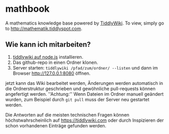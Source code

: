 # mathbook

A mathematics knowledge base powered by [TiddlyWiki](https://tiddlywiki.com). To view, simply go to http://mathematik.tiddlyspot.com.

## Wie kann ich mitarbeiten?

1. [tiddlywiki auf node.js](https://tiddlywiki.com/static/TiddlyWiki%2520on%2520Node.js.html) installieren.
1. Das github-repo in einen Ordner klonen.
1. Server starten: `tiddlywiki /pfad/zum/ordner/ --listen` und dann im Browser http://127.0.0.1:8080 öffnen.

jetzt kann das Wiki bearbeitet werden, Änderungen werden automatisch in die Ordnerstruktur geschrieben und gewöhnliche pull-requests können angefertigt werden.
''Achtung:'' Wenn Dateien im Ordner manuell geändert wurden, zum Beispiel durch `git pull` muss der Server neu gestartet werden.

Die Antworten auf die meisten technischen Fragen können höchstwahrscheinlich auf https://tiddlywiki.com oder durch Inspizieren der schon vorhandenen Einträge gefunden werden.
